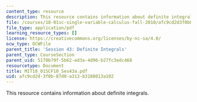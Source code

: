 ```yaml
---
content_type: resource
description: This resource contains information about definite integrals.
file: /courses/18-01sc-single-variable-calculus-fall-2010/afc9cd2d3f0b87d0a313b3188013a102_MIT18_01SCF10_Ses43a.pdf
file_type: application/pdf
learning_resource_types: []
license: https://creativecommons.org/licenses/by-nc-sa/4.0/
ocw_type: OCWFile
parent_title: 'Session 43: Definite Integrals'
parent_type: CourseSection
parent_uid: 5170b79f-5b62-ed3a-4d96-b27fc3edc468
resourcetype: Document
title: MIT18_01SCF10_Ses43a.pdf
uid: afc9cd2d-3f0b-87d0-a313-b3188013a102
---
```

This resource contains information about definite integrals.